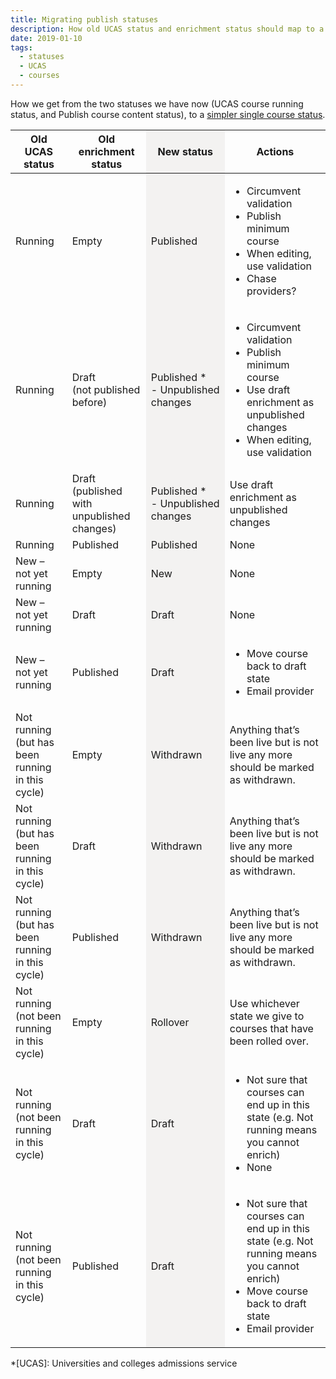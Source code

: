 ```yaml
---
title: Migrating publish statuses
description: How old UCAS status and enrichment status should map to a single new status
date: 2019-01-10
tags:
  - statuses
  - UCAS
  - courses
---
```


How we get from the two statuses we have now (UCAS course running status, and Publish course content status), to a [simpler single course status](/publish-teacher-training-courses/publish-states).

<table class="govuk-table">
  <colgroup>
    <col>
    <col width="25%">
    <col width="25%" style="background-color: #f3f2f1">
    <col>
  </colgroup>
  <thead class="govuk-table__head">
    <tr class="govuk-table__row">
      <th class="govuk-table__header">Old UCAS status</th>
      <th class="govuk-table__header">Old enrichment status</th>
      <th class="govuk-table__header">New status</th>
      <th class="govuk-table__header">Actions</th>
    </tr>
  </thead>
  <tbody class="govuk-table__body">
    <tr class="govuk-table__row">
      <td class="govuk-table__cell">Running</td>
      <td class="govuk-table__cell">
        <span class="govuk-tag app-tag-no-content">Empty</span>
      </td>
      <td class="govuk-table__cell">
        <span class="govuk-tag app-tag-published">Published</span>
      </td>
      <td class="govuk-table__cell">
        <ul>
          <li>Circumvent validation</li>
          <li>Publish minimum course</li>
          <li>When editing, use validation</li>
          <li>Chase providers?</li>
        </ul>
      </td>
    </tr>
    <tr class="govuk-table__row">
      <td class="govuk-table__cell">Running</td>
      <td class="govuk-table__cell">
        <span class="govuk-tag app-tag-draft">Draft</span><br>
        <span class="govuk-body-s">(not published before)</span>
      </td>
      <td class="govuk-table__cell">
        <span class="govuk-tag app-tag-published">Published&nbsp;*</span><br>
        <span class="govuk-body-s">- Unpublished changes</span></td>
      <td class="govuk-table__cell">
        <ul>
          <li>Circumvent validation</li>
          <li>Publish minimum course</li>
          <li>Use draft enrichment as unpublished changes</li>
          <li>When editing, use validation</li>
        </ul>
      </td>
    </tr>
    <tr class="govuk-table__row">
      <td class="govuk-table__cell">Running</td>
      <td class="govuk-table__cell">
        <span class="govuk-tag app-tag-draft">Draft</span><br>
        <span class="govuk-body-s">(published with unpublished changes)</span>
      </td>
      <td class="govuk-table__cell">
        <span class="govuk-tag app-tag-published">Published&nbsp;*</span><br>
        <span class="govuk-body-s">- Unpublished changes</span>
      </td>
      <td class="govuk-table__cell">
        Use draft enrichment as unpublished changes
      </td>
    </tr>
    <tr class="govuk-table__row">
      <td class="govuk-table__cell">Running</td>
      <td class="govuk-table__cell">
        <span class="govuk-tag app-tag-published">Published</span>
      </td>
      <td class="govuk-table__cell">
        <span class="govuk-tag app-tag-published">Published</span>
      </td>
      <td class="govuk-table__cell">None</td>
    </tr>
    <tr class="govuk-table__row">
      <td class="govuk-table__cell">New – not yet running</td>
      <td class="govuk-table__cell">
        <span class="govuk-tag app-tag-no-content">Empty</span>
      </td>
      <td class="govuk-table__cell">
        <span class="govuk-tag app-tag-no-content">New</span>
      </td>
      <td class="govuk-table__cell">None</td>
    </tr>
    <tr class="govuk-table__row">
      <td class="govuk-table__cell">New – not yet running</td>
      <td class="govuk-table__cell">
        <span class="govuk-tag app-tag-draft">Draft</span>
      </td>
      <td class="govuk-table__cell new-status">
        <span class="govuk-tag app-tag-draft">Draft</span>
      </td>
      <td class="govuk-table__cell">None</td>
    </tr>
    <tr class="govuk-table__row">
      <td class="govuk-table__cell">New – not yet running</td>
      <td class="govuk-table__cell">
        <span class="govuk-tag app-tag-published">Published</span>
      </td>
      <td class="govuk-table__cell new-status">
        <span class="govuk-tag app-tag-draft">Draft</span>
      </td>
      <td class="govuk-table__cell">
        <ul>
          <li>Move course back to draft state</li>
          <li>Email provider</li>
        </ul>
      </td>
    </tr>
    <tr class="govuk-table__row">
      <td class="govuk-table__cell">Not running (but has been running in this cycle)</td>
      <td class="govuk-table__cell">
        <span class="govuk-tag app-tag-no-content">Empty</span>
      </td>
      <td class="govuk-table__cell">
        <span class="govuk-tag app-tag-not-running">Withdrawn</span>
      </td>
      <td class="govuk-table__cell">Anything that’s been live but is not live any more should be marked as withdrawn.</td>
    </tr>
    <tr class="govuk-table__row">
      <td class="govuk-table__cell">Not running (but has been running in this cycle)</td>
      <td class="govuk-table__cell">
        <span class="govuk-tag app-tag-draft">Draft</span>
      </td>
      <td class="govuk-table__cell">
        <span class="govuk-tag app-tag-not-running">Withdrawn</span>
      </td>
      <td class="govuk-table__cell">Anything that’s been live but is not live any more should be marked as withdrawn.</td>
    </tr>
    <tr class="govuk-table__row">
      <td class="govuk-table__cell">Not running (but has been running in this cycle)</td>
      <td class="govuk-table__cell">
        <span class="govuk-tag app-tag-published">Published</span>
      </td>
      <td class="govuk-table__cell">
        <span class="govuk-tag app-tag-not-running">Withdrawn</span>
      </td>
      <td class="govuk-table__cell">Anything that’s been live but is not live any more should be marked as withdrawn.</td>
    </tr>
    <tr class="govuk-table__row">
      <td class="govuk-table__cell">Not running (not been running in this cycle)</td>
      <td class="govuk-table__cell">
        <span class="govuk-tag app-tag-no-content">Empty</span>
      </td>
      <td class="govuk-table__cell">
        <span class="govuk-tag app-tag-no-content">Rollover</span>
      </td>
      <td class="govuk-table__cell">Use whichever state we give to courses that have been rolled over.</td>
    </tr>
    <tr class="govuk-table__row">
      <td class="govuk-table__cell">Not running (not been running in this cycle)</td>
      <td class="govuk-table__cell">
        <span class="govuk-tag app-tag-draft">Draft</span>
      </td>
      <td class="govuk-table__cell">
        <span class="govuk-tag app-tag-draft">Draft</span>
      </td>
      <td class="govuk-table__cell">
        <ul>
          <li>Not sure that courses can end up in this state (e.g. Not running means you cannot enrich)</li>
          <li>None</li>
        </ul>
      </td>
    </tr>
    <tr class="govuk-table__row">
      <td class="govuk-table__cell">Not running (not been running in this cycle)</td>
      <td class="govuk-table__cell">
        <span class="govuk-tag app-tag-published">Published</span>
      </td>
      <td class="govuk-table__cell">
        <span class="govuk-tag app-tag-draft">Draft</span>
      </td>
      <td class="govuk-table__cell">
        <ul>
          <li>Not sure that courses can end up in this state (e.g. Not running means you cannot enrich)</li>
          <li>Move course back to draft state</li>
          <li>Email provider</li>
        </ul>
      </td>
    </tr>
  </tbody>
</table>

*[UCAS]: Universities and colleges admissions service

